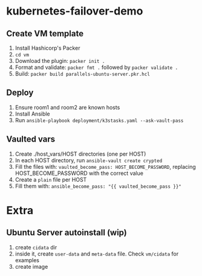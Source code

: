 # kubernetes-failover-demo

## Create VM template

1. Install Hashicorp's Packer
1. `cd vm`
1. Download the plugin: `packer init .`
1. Format and validate: `packer fmt .` followed by `packer validate .`
1. Build: `packer build parallels-ubuntu-server.pkr.hcl`

## Deploy

1. Ensure room1 and room2 are known hosts
1. Install Ansible
1. Run `ansible-playbook deployment/k3stasks.yaml --ask-vault-pass`

## Vaulted vars

1. Create ./host_vars/HOST directories (one per HOST)
1. In each HOST directory, run `ansible-vault create crypted`
1. Fill the files with: `vaulted_become_pass: HOST_BECOME_PASSWORD`, replacing HOST_BECOME_PASSWORD with the correct value
1. Create a `plain` file per HOST
1. Fill them with: `ansible_become_pass: "{{ vaulted_become_pass }}"`

# Extra

## Ubuntu Server autoinstall (wip)

1. create `cidata` dir
1. inside it, create `user-data` and `meta-data` file. Check `vm/cidata` for examples
1. create image
